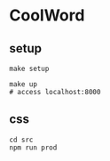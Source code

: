 # CoolWord

## setup
```shell
make setup
```

```shell
make up
# access localhost:8000
```

## css
```shell
cd src
npm run prod
```
